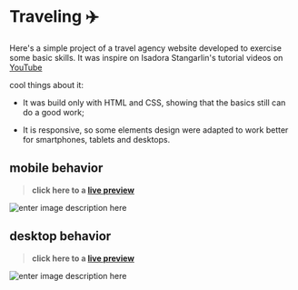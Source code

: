 # Traveling ✈️
Here's a simple project of a travel agency website developed to exercise some basic skills. It was inspire on Isadora Stangarlin's tutorial videos on [YouTube](https://www.youtube.com/playlist?list=PLOUrDmh7c7mVzTETBVBerrMawaLd-4RMs)

cool things about it:
- It was build only with HTML and CSS, showing that the basics still can do a good work;

- It is responsive, so some elements design were adapted to work better for smartphones, tablets and desktops.

## mobile behavior

> **click here to a [live preview](https://marianahiath.github.io/traveling-website/)**

![enter image description here](https://lh3.googleusercontent.com/pw/ACtC-3d_HRhm4EZpcXnpgYfIQCgOtErPnz_y9L2uuC3krR_Q1ZBnEhM9xuBbL6nMiFeVGrSqCOwQlx0-ZjCbcqbdr1eWcdMUCJhzb4f-C8MwqHVZpOazVJp50pnhwzUenCJie3x463nyQqgQxrNOSwxTUXpv=w349-h532-no?authuser=0)

## desktop behavior
> **click here to a [live preview](https://marianahiath.github.io/traveling-website/)**

![enter image description here](https://lh3.googleusercontent.com/pw/ACtC-3exfwByNKefW4RzwWDKxbCQZ3bvf0fQl6C-paHCXxDM8h5uvhVmCsa1g_0zBqOefcpg_0Woa-DGCAo12lUD5j-7O8G2DV-A_lToNY3QK9rp7Og6pFjWV9fOOHqGCZwWV-IqT80dRiiOVwWOMnrFixwJ=w388-h620-no?authuser=0)